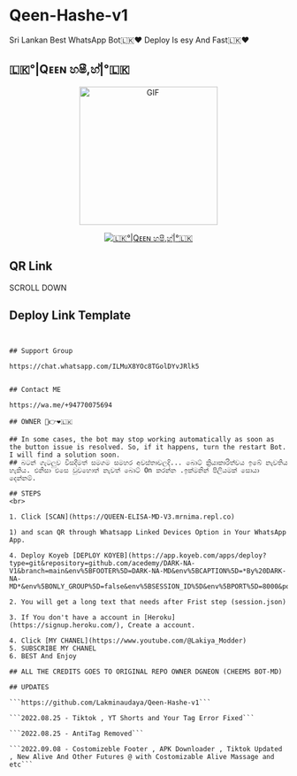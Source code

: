 # Qeen-Hashe-v1
Sri Lankan Best WhatsApp Bot🇱🇰❤️ Deploy Is esy And Fast🇱🇰❤️

##                            🇱🇰°|Qᴇᴇɴ හෂී,හ්|°🇱🇰

<p align = center>   <img src="https://telegra.ph/file/acbf39d5730766a22adf5.jpg" alt="GIF" width="250" height="250"/> </p>

<p align  = center> <a href="#"><img title="🇱🇰°|Qᴇᴇɴ හෂී,හ්|°🇱🇰" src="https://img.shields.io/badge/𝚀𝚎𝚎𝚗 𝙷𝚊𝚜𝚑𝚎-green?colorA=%23ff0000&colorB=%23017e40&style=for-the-badge"></a> </p>

## QR Link 

SCROLL DOWN

## Deploy Link Template 

```LAKIYA OFFICIAL DEPLOY BOT SCROLL DOWN


## Support Group 

https://chat.whatsapp.com/ILMuX8YOc8TGolDYvJRlk5


## Contact ME

https://wa.me/+94770075694

## OWNER 🤤👉❤️🇱🇰

## In some cases, the bot may stop working automatically as soon as the button issue is resolved. So, if it happens, turn the restart Bot. I will find a solution soon.
## බටන් ගැටලුව විසදීමත් සමගම සමහර අවස්තාවලදි... බොට් ක්‍රියාකාරිත්වය ඉබේ නැවතිය හැකිය. එනිසා එසෙ වුවහොත් නැවත් බොට් On කරන්න .ඉක්මනින් පිලියමක් සොයා දෙන්නම්.

## STEPS
<br>

1. Click [SCAN](https://QUEEN-ELISA-MD-V3.mrnima.repl.co)

1) and scan QR through Whatsapp Linked Devices Option in Your WhatsApp App.

4. Deploy Koyeb [DEPLOY KOYEB](https://app.koyeb.com/apps/deploy?type=git&repository=github.com/acedemy/DARK-NA-V1&branch=main&env%5BFOOTER%5D=DARK-NA-MD&env%5BCAPTION%5D=*By%20DARK-NA-MD*&env%5BONLY_GROUP%5D=false&env%5BSESSION_ID%5D&env%5BPORT%5D=8000&ports=8000)

2. You will get a long text that needs after Frist step (session.json)

3. If You don't have a account in [Heroku](https://signup.heroku.com/), Create a account.

4. Click [𝙼𝚈 𝙲𝙷𝙰𝙽𝙴𝙻](https://www.youtube.com/@Lakiya_Modder)
5. 𝚂𝚄𝙱𝚂𝙲𝚁𝙸𝙱𝙴 𝙼𝚈 𝙲𝙷𝙰𝙽𝙴𝙻
6. 𝙱𝙴𝚂𝚃 And Enjoy

## ALL THE CREDITS GOES TO ORIGINAL REPO OWNER DGNEON (CHEEMS BOT-MD)

## UPDATES

```https://github.com/Lakminaudaya/Qeen-Hashe-v1```

```2022.08.25 - Tiktok , YT Shorts and Your Tag Error Fixed```

```2022.08.25 - AntiTag Removed```

```2022.09.08 - Costomizeble Footer , APK Downloader , Tiktok Updated , New Alive And Other Futures @ with Costomizable Alive Massage and etc```
